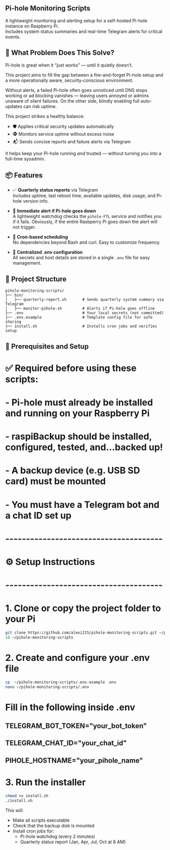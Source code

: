 ## Pi-hole Monitoring Scripts

A lightweight monitoring and alerting setup for a self-hosted Pi-hole instance on Raspberry Pi.  
Includes system status summaries and real-time Telegram alerts for critical events.

## 🤔 What Problem Does This Solve?

Pi-hole is great when it “just works” — until it quietly doesn’t.

This project aims to fill the gap between a fire-and-forget Pi-hole setup and a more operationally aware, security-conscious environment.

Without alerts, a failed Pi-hole often goes unnoticed until DNS stops working or ad blocking vanishes — leaving users annoyed or admins unaware of silent failures. On the other side, blindly enabling full auto-updates can risk uptime.

This project strikes a healthy balance:
- 🛡️ Applies critical security updates automatically
- 🕵️ Monitors service uptime without excess noise
- 📬 Sends concise reports and failure alerts via Telegram

It helps keep your Pi-hole running *and* trusted — without turning you into a full-time sysadmin.

## 📦 Features

- ✅ **Quarterly status reports** via Telegram  
  Includes uptime, last reboot time, available updates, disk usage, and Pi-hole version info.

- 🚨 **Immediate alert if Pi-hole goes down**  
  A lightweight watchdog checks the `pihole-FTL` service and notifies you if it fails. Obviously, if the entire Rasbperry Pi goes down the alert will not trigger.

- 🔄 **Cron-based scheduling**  
  No dependencies beyond Bash and curl. Easy to customize frequency.

- 🔐 **Centralized .env configuration**  
  All secrets and host details are stored in a single `.env` file for easy management.

## 📁 Project Structure
```
pihole-monitoring-scripts/
├── bin/
│   ├── quarterly-report.sh       # Sends quarterly system summary via Telegram
│   ├── monitor-pihole.sh         # Alerts if Pi-hole goes offline
├── .env                          # Your local secrets (not committed)
├── .env.example                  # Template config file for safe sharing
├── install.sh                    # Installs cron jobs and verifies setup
```

## 📌 Prerequisites and Setup

# ✅ Required before using these scripts:

# - Pi-hole must already be installed and running on your Raspberry Pi
# - raspiBackup should be installed, configured, tested, and...backed up!
# - A backup device (e.g. USB SD card) must be mounted
# - You must have a Telegram bot and a chat ID set up

# --------------------------------------
# ⚙️  Setup Instructions
# --------------------------------------

# 1. Clone or copy the project folder to your Pi
```bash
git clone https://github.com/alexi215/pihole-monitoring-scripts.git ~/pihole-monitoring-scripts
cd ~/pihole-monitoring-scripts
```
# 2. Create and configure your .env file
```bash
cp  ~/pihole-monitoring-scripts/.env.example .env
nano ~/pihole-monitoring-scripts/.env
```

# Fill in the following inside .env
## TELEGRAM_BOT_TOKEN="your_bot_token"
## TELEGRAM_CHAT_ID="your_chat_id"
## PIHOLE_HOSTNAME="your_pihole_name"

# 3. Run the installer
```bash
chmod +x install.sh
./install.sh
```

This will:
- Make all scripts executable
- Check that the backup disk is mounted
- Install cron jobs for:
  - Pi-hole watchdog (every 2 minutes)
  - Quarterly status report (Jan, Apr, Jul, Oct at 8 AM)
